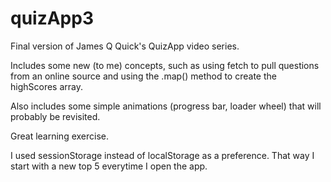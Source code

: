 # quizApp3

Final version of James Q Quick's QuizApp video series.

Includes some new (to me) concepts, such as using fetch to pull questions from an online source and using the .map() method to create the highScores array.

Also includes some simple animations (progress bar, loader wheel) that will probably be revisited.

Great learning exercise.

I used sessionStorage instead of localStorage as a preference. That way I start with a new top 5 everytime I open the app.

